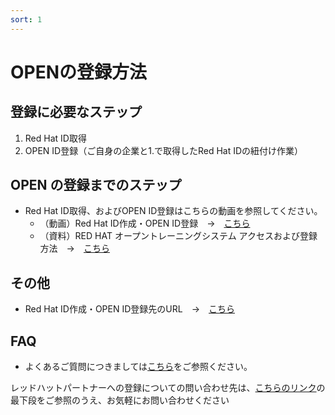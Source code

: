 ```yaml
---
sort: 1
---
```


# OPENの登録方法

## 登録に必要なステップ

1. Red Hat ID取得
2. OPEN ID登録（ご自身の企業と1.で取得したRed Hat IDの紐付け作業）


## OPEN の登録までのステップ
- Red Hat ID取得、およびOPEN ID登録はこちらの動画を参照してください。
    - （動画）Red Hat ID作成・OPEN ID登録　→　[こちら](https://youtu.be/gUrKMyhHgnY)
    - （資料）RED HAT オープントレーニングシステム アクセスおよび登録方法　→　[こちら](https://view.highspot.com/viewer/60011a60a2e3a92b53ef1ccd)　

## その他
- Red Hat ID作成・OPEN ID登録先のURL　→　[こちら](https://connect.redhat.com/)

## FAQ
- よくあるご質問につきましては[こちら](https://view.highspot.com/viewer/60011af3a2e3a92b3eef4e87)をご参照ください。


レッドハットパートナーへの登録についての問い合わせ先は、[こちらのリンク](https://www.redhat.com/ja/global/japan/partners)の最下段をご参照のうえ、お気軽にお問い合わせください


